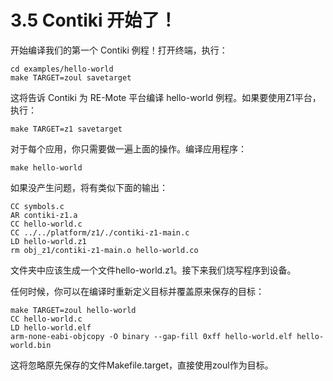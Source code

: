 # 3.5 Contiki 开始了！

开始编译我们的第一个 Contiki 例程！打开终端，执行：
```
cd examples/hello-world
make TARGET=zoul savetarget
```
这将告诉 Contiki 为 RE-Mote 平台编译 hello-world 例程。如果要使用Z1平台，执行：
```
make TARGET=z1 savetarget
```
对于每个应用，你只需要做一遍上面的操作。编译应用程序：
```
make hello-world
```
如果没产生问题，将有类似下面的输出：
```
CC symbols.c
AR contiki-z1.a
CC hello-world.c
CC ../../platform/z1/./contiki-z1-main.c
LD hello-world.z1
rm obj_z1/contiki-z1-main.o hello-world.co
```
文件夹中应该生成一个文件hello-world.z1。接下来我们烧写程序到设备。

任何时候，你可以在编译时重新定义目标并覆盖原来保存的目标：
```
make TARGET=zoul hello-world
CC hello-world.c
LD hello-world.elf
arm-none-eabi-objcopy -O binary --gap-fill 0xff hello-world.elf hello-world.bin
```
这将忽略原先保存的文件Makefile.target，直接使用zoul作为目标。